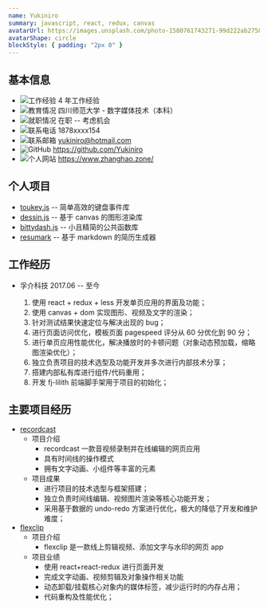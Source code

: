 ```yaml
---
name: Yukiniro
summary: javascript, react, redux, canvas
avatarUrl: https://images.unsplash.com/photo-1580761743271-99d222ab2758?ixlib=rb-1.2.1&ixid=MnwxMjA3fDB8MHxwaG90by1wYWdlfHx8fGVufDB8fHx8&auto=format&fit=crop&w=1332&q=80
avatarShape: circle
blockStyle: { padding: "2px 0" }
---
```


## 基本信息

- ![工作经验](https://api.iconify.design/ic:outline-work.svg?color=currentColor) 4 年工作经验
- ![教育情况](https://api.iconify.design/zondicons:education.svg?color=currentColor) 四川师范大学 - 数字媒体技术（本科）
- ![就职情况](https://api.iconify.design/ic:baseline-maps-home-work.svg?color=currentColor) 在职 -- 考虑机会
- ![联系电话](https://api.iconify.design/ic:sharp-phone.svg?color=currentColor) 1878xxxx154
- ![联系邮箱](https://api.iconify.design/ic:baseline-email.svg?color=currentColor) yukiniro@hotmail.com
- ![GitHub](https://api.iconify.design/icon-park:github.svg) https://github.com/Yukiniro
- ![个人网站](https://api.iconify.design/el:website.svg) https://www.zhanghao.zone/

## 个人项目

- [toukey.js](https://toukey.vercel.app/) -- 简单高效的键盘事件库
- [dessin.js](https://github.com/Yukiniro/dessin) -- 基于 canvas 的图形渲染库
- [bittydash.js](https://bittydash.vercel.app/) -- 小且精简的公共函数库
- [resumark](https://resumark.vercel.app/) -- 基于 markdown 的简历生成器

## 工作经历

- 孚介科技 2017.06 -- 至今

  1. 使用 react + redux + less 开发单页应用的界面及功能；
  2. 使用 canvas + dom 实现图形、视频及文字的渲染；
  3. 针对测试结果快速定位与解决出现的 bug；
  4. 进行页面访问优化，模板页面 pagespeed 评分从 60 分优化到 90 分；
  5. 进行单页应用性能优化，解决播放时的卡顿问题（对象动态预加载，缩略图渲染优化）；
  6. 独立负责项目的技术选型及功能开发并多次进行内部技术分享；
  7. 搭建内部私有库进行组件/代码重用；
  8. 开发 fj-lilith 前端脚手架用于项目的初始化；

## 主要项目经历

- [recordcast](https://www.recordcast.com/editor/app/)
  - 项目介绍
    - recordcast 一款音视频录制并在线编辑的网页应用
    - 具有时间线的操作模式
    - 拥有文字动画、小组件等丰富的元素
  - 项目成果
    - 进行项目的技术选型与框架搭建；
    - 独立负责时间线编辑、视频图片渲染等核心功能开发；
    - 采用基于数据的 undo-redo 方案进行优化，极大的降低了开发和维护难度；
- [flexclip](flexclip.com/editor/app)
  - 项目介绍
    - flexclip 是一款线上剪辑视频、添加文字与水印的网页 app
  - 项目业绩
    - 使用 react+react-redux 进行页面开发
    - 完成文字动画、视频剪辑及对象操作相关功能
    - 动态卸载/挂载核心对象内的媒体标签，减少运行时的内存占用；
    - 代码重构及性能优化；
